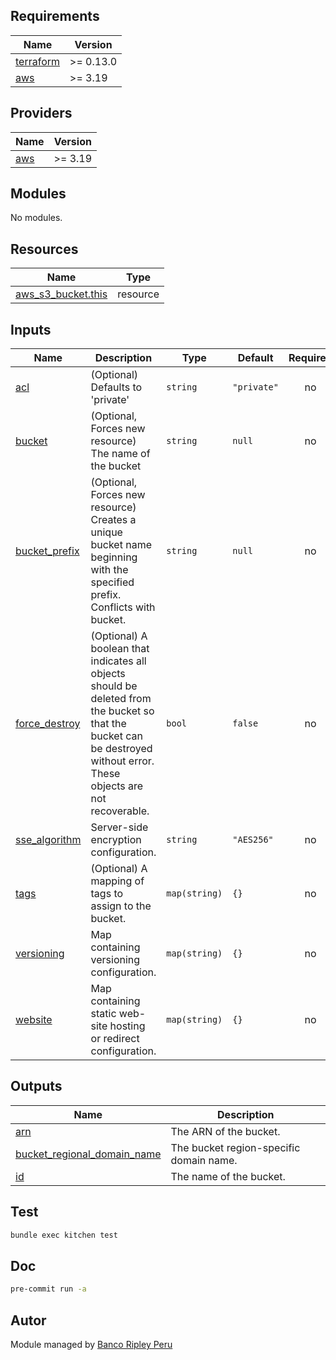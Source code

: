 <!-- BEGINNING OF PRE-COMMIT-TERRAFORM DOCS HOOK -->
## Requirements

| Name | Version |
|------|---------|
| <a name="requirement_terraform"></a> [terraform](#requirement\_terraform) | >= 0.13.0 |
| <a name="requirement_aws"></a> [aws](#requirement\_aws) | >= 3.19 |

## Providers

| Name | Version |
|------|---------|
| <a name="provider_aws"></a> [aws](#provider\_aws) | >= 3.19 |

## Modules

No modules.

## Resources

| Name | Type |
|------|------|
| [aws_s3_bucket.this](https://registry.terraform.io/providers/hashicorp/aws/latest/docs/resources/s3_bucket) | resource |

## Inputs

| Name | Description | Type | Default | Required |
|------|-------------|------|---------|:--------:|
| <a name="input_acl"></a> [acl](#input\_acl) | (Optional) Defaults to 'private' | `string` | `"private"` | no |
| <a name="input_bucket"></a> [bucket](#input\_bucket) | (Optional, Forces new resource) The name of the bucket | `string` | `null` | no |
| <a name="input_bucket_prefix"></a> [bucket\_prefix](#input\_bucket\_prefix) | (Optional, Forces new resource) Creates a unique bucket name beginning with the specified prefix. Conflicts with bucket. | `string` | `null` | no |
| <a name="input_force_destroy"></a> [force\_destroy](#input\_force\_destroy) | (Optional) A boolean that indicates all objects should be deleted from the bucket so that the bucket can be destroyed without error. These objects are not recoverable. | `bool` | `false` | no |
| <a name="input_sse_algorithm"></a> [sse\_algorithm](#input\_sse\_algorithm) | Server-side encryption configuration. | `string` | `"AES256"` | no |
| <a name="input_tags"></a> [tags](#input\_tags) | (Optional) A mapping of tags to assign to the bucket. | `map(string)` | `{}` | no |
| <a name="input_versioning"></a> [versioning](#input\_versioning) | Map containing versioning configuration. | `map(string)` | `{}` | no |
| <a name="input_website"></a> [website](#input\_website) | Map containing static web-site hosting or redirect configuration. | `map(string)` | `{}` | no |

## Outputs

| Name | Description |
|------|-------------|
| <a name="output_arn"></a> [arn](#output\_arn) | The ARN of the bucket. |
| <a name="output_bucket_regional_domain_name"></a> [bucket\_regional\_domain\_name](#output\_bucket\_regional\_domain\_name) | The bucket region-specific domain name. |
| <a name="output_id"></a> [id](#output\_id) | The name of the bucket. |
<!-- END OF PRE-COMMIT-TERRAFORM DOCS HOOK -->

## Test

```sh
bundle exec kitchen test
```

## Doc

```sh
pre-commit run -a
```

## Autor
 
Module managed by [Banco Ripley Peru](ripley.com.pe)